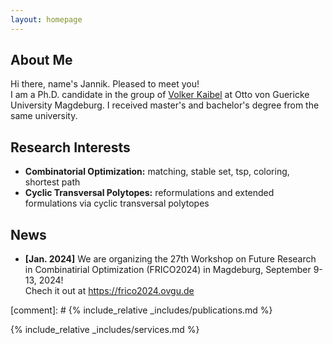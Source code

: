 ```yaml
---
layout: homepage
---
```


## About Me

Hi there, name's Jannik.
Pleased to meet you!  <br> I am a Ph.D. candidate in the group of <a href='https://discopt.ovgu.de/people/kaibel.php'> Volker Kaibel</a> at Otto von Guericke University Magdeburg. I received master's and bachelor's degree from the same university. 


## Research Interests
 
- **Combinatorial Optimization:** matching, stable set, tsp, coloring, shortest path
- **Cyclic Transversal Polytopes:** reformulations and extended formulations via cyclic transversal polytopes


## News


- **[Jan. 2024]** We are organizing the 27th Workshop on Future Research in Combinatirial Optimization (FRICO2024) in Magdeburg, September 9-13, 2024! <br> Chech it out at <a href='https://frico2024.ovgu.de'>https://frico2024.ovgu.de</a>

[comment]: # {% include_relative _includes/publications.md %}

{% include_relative _includes/services.md %}
